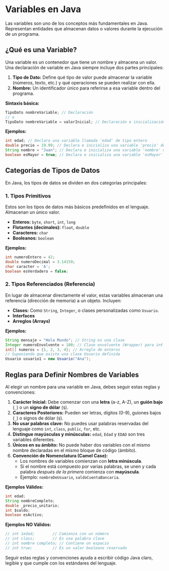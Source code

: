 
# Variables en Java

Las variables son uno de los conceptos más fundamentales en Java. Representan entidades que almacenan datos o valores durante la ejecución de un programa.

## ¿Qué es una Variable?

Una variable es un contenedor que tiene un nombre y almacena un valor. Una declaración de variable en Java siempre incluye dos partes principales:

1.  **Tipo de Dato:** Define qué tipo de valor puede almacenar la variable (números, texto, etc.) y qué operaciones se pueden realizar con ella.
2.  **Nombre:** Un identificador único para referirse a esa variable dentro del programa.

**Sintaxis básica:**

```java
TipoDato nombreVariable; // Declaración
// o
TipoDato nombreVariable = valorInicial; // Declaración e inicialización
```

**Ejemplos:**

```java
int edad; // Declara una variable llamada 'edad' de tipo entero
double precio = 19.99; // Declara e inicializa una variable 'precio' de tipo double
String nombre = "Juan"; // Declara e inicializa una variable 'nombre' de tipo String
boolean esMayor = true; // Declara e inicializa una variable 'esMayor' de tipo boolean
```

## Categorías de Tipos de Datos

En Java, los tipos de datos se dividen en dos categorías principales:

### 1. Tipos Primitivos

Estos son los tipos de datos más básicos predefinidos en el lenguaje. Almacenan un único valor.

*   **Enteros:** `byte`, `short`, `int`, `long`
*   **Flotantes (decimales):** `float`, `double`
*   **Caracteres:** `char`
*   **Booleanos:** `boolean`

**Ejemplos:**

```java
int numeroEntero = 42;
double numeroDecimal = 3.14159;
char caracter = 'A';
boolean esVerdadero = false;
```

### 2. Tipos Referenciados (Referencia)

En lugar de almacenar directamente el valor, estas variables almacenan una referencia (dirección de memoria) a un objeto. Incluyen:

*   **Clases:** Como `String`, `Integer`, o clases personalizadas como `Usuario`.
*   **Interfaces**
*   **Arreglos (Arrays)**

**Ejemplos:**

```java
String mensaje = "Hola Mundo"; // String es una clase
Integer numeroEnvolvente = 100; // Clase envolvente (Wrapper) para int
int[] numeros = {1, 2, 3, 4}; // Arreglo de enteros
// Suponiendo que existe una clase Usuario definida
Usuario usuario1 = new Usuario("Ana");
```

## Reglas para Definir Nombres de Variables

Al elegir un nombre para una variable en Java, debes seguir estas reglas y convenciones:

1.  **Carácter Inicial:** Debe comenzar con una **letra** (a-z, A-Z), un **guión bajo** (`_`) o un **signo de dólar** (`$`).
2.  **Caracteres Posteriores:** Pueden ser letras, dígitos (0-9), guiones bajos (`_`) o signos de dólar (`$`).
3.  **No usar palabras clave:** No puedes usar palabras reservadas del lenguaje como `int`, `class`, `public`, `for`, etc.
4.  **Distingue mayúsculas y minúsculas:** `edad`, `Edad` y `EDAD` son tres variables diferentes.
5.  **Únicos en su ámbito:** No puede haber dos variables con el mismo nombre declaradas en el mismo bloque de código (ámbito).
6.  **Convención de Nomenclatura (Camel Case):**
    *   Los nombres de variables comienzan con **letra minúscula**.
    *   Si el nombre está compuesto por varias palabras, se unen y cada palabra *después de la primera* comienza con **mayúscula**.
    *   Ejemplo: `nombreDeUsuario`, `saldoCuentaBancaria`.

**Ejemplos Válidos:**

```java
int edad;
String nombreCompleto;
double _precio_unitario;
int $saldo;
boolean esActivo;
```

**Ejemplos NO Válidos:**

```java
// int 1edad;        // Comienza con un número
// int class;        // Es una palabra clave
// int nombre completo; // Contiene un espacio
// int true;         // Es un valor booleano reservado
```

Seguir estas reglas y convenciones ayuda a escribir código Java claro, legible y que cumple con los estándares del lenguaje.